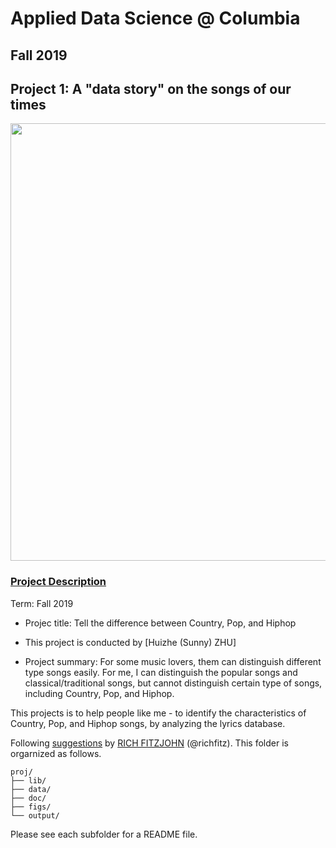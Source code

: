 # Applied Data Science @ Columbia
## Fall 2019
## Project 1: A "data story" on the songs of our times

<img src="https://blog.oup.com/wp-content/uploads/2016/02/1260-music.jpg" width="700">

### [Project Description](doc/)


Term: Fall 2019

+ Projec title: Tell the difference between Country, Pop, and Hiphop
+ This project is conducted by [Huizhe (Sunny) ZHU]

+ Project summary: For some music lovers, them can distinguish different type songs easily. For me, I can distinguish the popular songs and classical/traditional songs, but cannot distinguish certain type of songs, including Country, Pop, and Hiphop. 

This projects is to help people like me - to identify the characteristics of Country, Pop, and Hiphop
 songs, by analyzing the lyrics database. 


Following [suggestions](http://nicercode.github.io/blog/2013-04-05-projects/) by [RICH FITZJOHN](http://nicercode.github.io/about/#Team) (@richfitz). This folder is orgarnized as follows.

```
proj/
├── lib/
├── data/
├── doc/
├── figs/
└── output/
```

Please see each subfolder for a README file.
